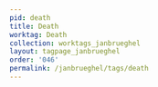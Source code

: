 ```yaml
---
pid: death
title: Death
worktag: Death
collection: worktags_janbrueghel
layout: tagpage_janbrueghel
order: '046'
permalink: /janbrueghel/tags/death
---
```

